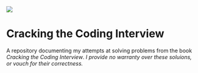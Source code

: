 <img src="https://codeship.com/projects/83b901e0-9b5a-0134-ca99-16e097bb143b/status?branch=master">

# Cracking the Coding Interview

A repository documenting my attempts at solving problems from the book _Cracking the Coding Interview_. *I provide no warranty over these soluions, or vouch for their correctness.* 
